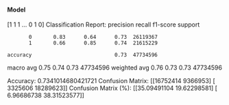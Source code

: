 #### Model
[1 1 1 ... 0 1 0]
Classification Report:
              precision    recall  f1-score   support

           0       0.83      0.64      0.73  26119367
           1       0.66      0.85      0.74  21615229

    accuracy                           0.73  47734596
   macro avg       0.75      0.74      0.73  47734596
weighted avg       0.76      0.73      0.73  47734596

Accuracy: 0.7341014680421721
Confusion Matrix:
[[16752414  9366953]
 [ 3325606 18289623]]
Confusion Matrix (%):
[[35.09491104 19.62298581]
 [ 6.96686738 38.31523577]]
